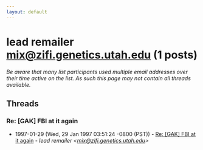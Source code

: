 ```yaml
---
layout: default
---
```


# lead remailer <mix@zifi.genetics.utah.edu> (1 posts)

_Be aware that many list participants used multiple email addresses over their time active on the list. As such this page may not contain all threads available._

## Threads

### Re: [GAK] FBI at it again
+ 1997-01-29 (Wed, 29 Jan 1997 03:51:24 -0800 (PST)) - [Re: [GAK] FBI at it again](/archive/1997/01/72c7e53be1ab459ec023cf5db63094c95dbaa7334ab54b22ac1151a316de046a) - _lead remailer \<mix@zifi.genetics.utah.edu\>_


